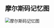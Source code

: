 ## 摩尔斯码记忆图
![摩尔斯码记忆图](https://github.com/yaoyaoniu/note/blob/master/%E3%80%8A%E7%BC%96%E7%A0%81%20%E9%9A%90%E5%8C%BF%E5%9C%A8%E8%AE%A1%E7%AE%97%E6%9C%BA%E8%BD%AF%E7%A1%AC%E4%BB%B6%E8%83%8C%E5%90%8E%E7%9A%84%E8%AF%AD%E8%A8%80%E3%80%8B/imgs/morseCode.jpg?raw=true)

